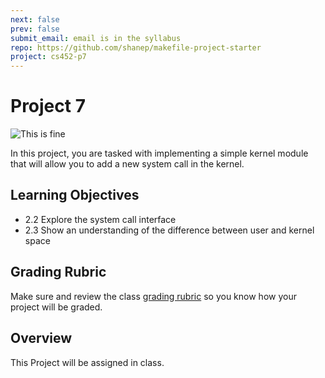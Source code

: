```yaml
---
next: false
prev: false
submit_email: email is in the syllabus
repo: https://github.com/shanep/makefile-project-starter
project: cs452-p7
---
```

# Project 7

![This is fine](./images/p7-meme.jpg)

In this project, you are tasked with implementing a simple kernel module that
will allow you to add a new system call in the kernel.

## Learning Objectives

- 2.2 Explore the system call interface
- 2.3 Show an understanding of the difference between user and kernel space

## Grading Rubric

Make sure and review the class [grading rubric](grading-rubric.md) so you know how your project will
be graded.


## Overview

This Project will be assigned in class.
